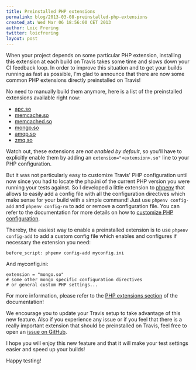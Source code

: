 ```yaml
---
title: Preinstalled PHP extensions
permalink: blog/2013-03-08-preinstalled-php-extensions
created_at: Wed Mar 06 18:56:00 CET 2013
author: Loïc Frering
twitter: loicfrering
layout: post
---
```


When your project depends on some particular PHP extension, installing this
extension at each build on Travis takes some time and slows down your CI
feedback loop. In order to improve this situation and to get your builds
running as fast as possible, I'm glad to announce that there are now some
common PHP extensions directly preinstalled on Travis!

No need to manually build them anymore, here is a list of the preinstalled
extensions available right now:

* [apc.so](http://php.net/apc)
* [memcache.so](http://php.net/memcache)
* [memcached.so](http://php.net/memcached)
* [mongo.so](http://php.net/mongo)
* [amqp.so](http://php.net/amqp)
* [zmq.so](http://php.zero.mq/)

Watch out, these extensions are *not enabled by default*, so you'll have to
explicitly enable them by adding an `extension="<extension>.so"` line to your
PHP configuration.

But it was not particularly easy to customize Travis' PHP configuration until
now since you had to locate the php.ini of the current PHP version you were
running your tests against. So I developed a little extension to
[phpenv](https://github.com/CHH/phpenv) that allows to easily add a config file
with all the configuration directives which make sense for your build with a
simple command! Just use `phpenv config-add` and `phpenv config-rm` to add or
remove a configuration file. You can refer to the documentation for more
details on how to [customize PHP
configuration](http://about.travis-ci.org/docs/user/languages/php/#Custom-PHP-configuration).

Thereby, the easiest way to enable a preinstalled extension is to use `phpenv
config-add` to add a custom config file which enables and configures if
necessary the extension you need:

    before_script: phpenv config-add myconfig.ini

And myconfig.ini:

    extension = "mongo.so"
    # some other mongo specific configuration directives
    # or general custom PHP settings...

For more information, please refer to the [PHP extensions
section](http://about.travis-ci.org/docs/user/languages/php/#PHP-extensions) of
the documentation!

We encourage you to update your Travis setup to take advantage of this new
feature. Also if you experience any issue or if you feel that there is a really
important extension that should be preinstalled on Travis, feel free to open an
[issue on GitHub](https://github.com/travis-ci/travis-ci/issues).

I hope you will enjoy this new feature and that it will make your test settings
easier and speed up your builds!

Happy testing!
